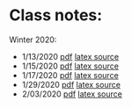 # Class notes:

Winter 2020:

- 1/13/2020  [pdf](notes_01-13-2020.pdf) [latex source](notes_01-13-2020.tex)
- 1/15/2020  [pdf](notes_01-15-2020.pdf) [latex source](notes_01-15-2020.tex)
- 1/17/2020  [pdf](notes_01-17-2020.pdf) [latex source](notes_01-17-2020.tex)
- 1/29/2020  [pdf](notes_01-29-2020.pdf) [latex source](notes_01-29-2020.tex)
- 2/03/2020  [pdf](notes_02-03-2020.pdf) [latex source](notes_02-03-2020.tex)

